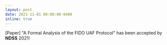 ```yaml
---
layout: post
date: 2021-11-01 00:00:00-0400
inline: true
---
```


[Paper] "A Formal Analysis of the FIDO UAF Protocol" has been accepted by **NDSS** 2021!